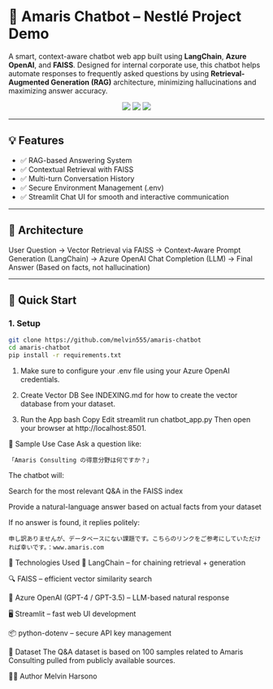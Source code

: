 # 🤖 Amaris Chatbot – Nestlé Project Demo

A smart, context-aware chatbot web app built using **LangChain**, **Azure OpenAI**, and **FAISS**. Designed for internal corporate use, this chatbot helps automate responses to frequently asked questions by using **Retrieval-Augmented Generation (RAG)** architecture, minimizing hallucinations and maximizing answer accuracy.

<p align="center">
  <img src="https://img.shields.io/badge/Built_with-LangChain-blue?style=for-the-badge" />
  <img src="https://img.shields.io/badge/Powered_by-Azure_OpenAI-lightblue?style=for-the-badge" />
  <img src="https://img.shields.io/badge/Vector_DB-FAISS-green?style=for-the-badge" />
</p>

---

## 💡 Features

- ✅ RAG-based Answering System  
- ✅ Contextual Retrieval with FAISS  
- ✅ Multi-turn Conversation History  
- ✅ Secure Environment Management (.env)  
- ✅ Streamlit Chat UI for smooth and interactive communication  

---

## 🧠 Architecture

User Question ->
Vector Retrieval via FAISS ->
Context-Aware Prompt Generation (LangChain) ->
Azure OpenAI Chat Completion (LLM) ->
Final Answer (Based on facts, not hallucination)

---

## 🚀 Quick Start

### 1. Setup

```bash
git clone https://github.com/melvin555/amaris-chatbot
cd amaris-chatbot
pip install -r requirements.txt
```
1. Make sure to configure your .env file using your Azure OpenAI credentials.

2. Create Vector DB
See INDEXING.md for how to create the vector database from your dataset.

3. Run the App
bash
Copy
Edit
streamlit run chatbot_app.py
Then open your browser at http://localhost:8501.

📄 Sample Use Case
Ask a question like:
```
「Amaris Consulting の得意分野は何ですか？」
```
The chatbot will:

Search for the most relevant Q&A in the FAISS index

Provide a natural-language answer based on actual facts from your dataset

If no answer is found, it replies politely:

```
申し訳ありませんが、データベースにない課題です。こちらのリンクをご参考にしていただければ幸いです。：www.amaris.com
```
🧠 Technologies Used
🧠 LangChain – for chaining retrieval + generation

🔍 FAISS – efficient vector similarity search

💬 Azure OpenAI (GPT-4 / GPT-3.5) – LLM-based natural response

🖥️ Streamlit – fast web UI development

📦 python-dotenv – secure API key management

🧪 Dataset
The Q&A dataset is based on 100 samples related to Amaris Consulting pulled from publicly available sources.

👨‍💻 Author
Melvin Harsono
